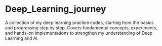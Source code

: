 # Deep_Learning_journey
A collection of my deep learning practice codes, starting from the basics and progressing step by step. Covers fundamental concepts, experiments, and hands-on implementations to strengthen my understanding of Deep Learning and AI.
